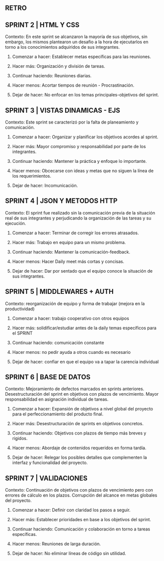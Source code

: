 ## RETRO



## SPRINT 2 | HTML Y CSS


Contexto: En este sprint se alcanzaron la mayoría de sus objetivos, sin embargo, los mismos plantearon un desafio a la hora de ejecutarlos en torno a los conocimientos adquiridos de sus integrantes.


1. Comenzar a hacer: Establecer metas específicas para las reuniones.

2. Hacer más: Organización y división de tareas.

3. Continuar haciendo: Reuniones diarias. 

4. Hacer menos: Acortar tiempos de reunión - Procrastinación.

5. Dejar de hacer: No enfocar en los temas principales-objetivos del sprint.



## SPRINT 3 | VISTAS DINAMICAS - EJS


Contexto: Este sprint se caracterizó por la falta de planeamiento y comunicación.


1. Comenzar a hacer: Organizar y planificar los objetivos acordes al sprint.

2. Hacer más: Mayor compromiso y responsabilidad por parte de los integrantes.

3. Continuar haciendo: Mantener la práctica y enfoque lo importante.

4. Hacer menos: Obcecarse con ideas y metas que no siguen la línea de los requerimientos.

5. Dejar de hacer: Incomunicación.



## SPRINT 4 | JSON Y METODOS HTTP


Contexto: El sprint fue realizado sin la comunicación previa de la situación real de sus integrantes y perjudicando la organización de las tareas y su ejecución.


1. Comenzar a hacer: Terminar de corregir los errores atrasados.

2. Hacer más: Trabajo en equipo para un mismo problema.

3. Continuar haciendo: Mantener la comunicación-feedback.

4. Hacer menos: Hacer Daily meet más cortas y concisas.

5. Dejar de hacer: Dar por sentado que el equipo conoce la situación de sus integrantes.



## SPRINT 5 | MIDDLEWARES + AUTH

Contexto: reorganización de equipo y forma de trabajar (mejora en la productividad)

1. Comenzar a hacer: trabajo cooperativo con otros equipos

2. Hacer más: solidificar/estudiar antes de la daily temas específicos para el SPRINT

3. Continuar haciendo: comunicación constante

4. Hacer menos: no pedir ayuda a otros cuando es necesario

5. Dejar de hacer: confiar en que el equipo va a tapar la carencia individual


## SPRINT 6 | BASE DE DATOS

Contexto: Mejoramiento de defectos marcados en sprints anteriores. Desestructuración del sprint en objetivos con plazos de vencimiento. Mayor responsabilidad en asignación individual de tareas.

1. Comenzar a hacer: Expansión de objetivos a nivel global del proyecto para el perfeccionamiento del producto final.

2. Hacer más: Desestructuración de sprints en objetivos concretos.

3. Continuar haciendo: Objetivos con plazos de tiempo más breves y rigidos.

4. Hacer menos: Abordaje de contenidos requeridos en forma tardía.

5. Dejar de hacer: Relegar los posibles detalles que complementen la interfaz y funcionalidad del proyecto.


## SPRINT 7 | VALIDACIONES 

Contexto: Continuación de objetivos con plazos de vencimiento pero con errores de cálculo en los plazos. Corrupción del alcance en metas globales del proyecto.

1. Comenzar a hacer: Definir con claridad los pasos a seguir.

2. Hacer más: Establecer prioridades en base a los objetivos del sprint.

3. Continuar haciendo: Comunicación y colaboración en torno a tareas específicas. 

4. Hacer menos: Reuniones de larga duración.

5. Dejar de hacer: No eliminar líneas de código sin utilidad.
